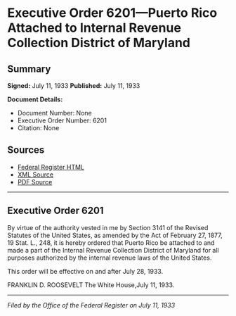 # Executive Order 6201—Puerto Rico Attached to Internal Revenue Collection District of Maryland

## Summary

**Signed:** July 11, 1933
**Published:** July 11, 1933

**Document Details:**
- Document Number: None
- Executive Order Number: 6201
- Citation: None

## Sources
- [Federal Register HTML](https://www.presidency.ucsb.edu/documents/executive-order-6201-puerto-rico-attached-internal-revenue-collection-district-maryland)
- [XML Source](None)
- [PDF Source](None)

---

## Executive Order 6201

By virtue of the authority vested in me by Section 3141 of the Revised Statutes of the United States, as amended by the Act of February 27, 1877, 19 Stat. L., 248, it is hereby ordered that Puerto Rico be attached to and made a part of the Internal Revenue Collection District of Maryland for all purposes authorized by the internal revenue laws of the United States.

This order will be effective on and after July 28, 1933.

FRANKLIN D. ROOSEVELT
The White House,July 11, 1933.

---

*Filed by the Office of the Federal Register on July 11, 1933*
